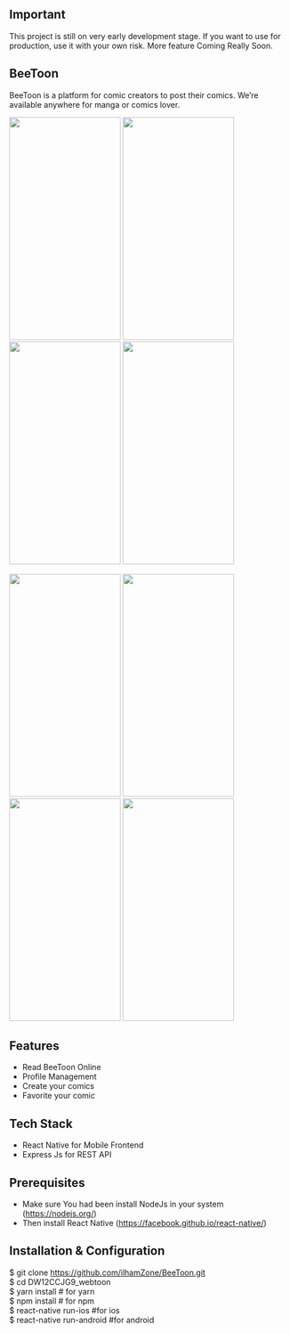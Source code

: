 ## Important
This project is still on very early development stage. If you want to use for production, use it with your own risk.
More feature Coming Really Soon.

## BeeToon
BeeToon is a platform for comic creators to post their comics. We’re available anywhere for manga or comics lover.

<p float="left">
  <Image src="https://user-images.githubusercontent.com/45902568/69320634-1d90f400-0c74-11ea-9a21-3d33913985bf.png" height="400"          width="200">
 <Image src="https://user-images.githubusercontent.com/45902568/69320635-1d90f400-0c74-11ea-84bc-69baabe98539.png" height="400"          width="200">
 <Image src="https://user-images.githubusercontent.com/45902568/69320636-1d90f400-0c74-11ea-80f4-2848283f7e7d.png" height="400"          width="200">
 <Image src="https://user-images.githubusercontent.com/45902568/69320638-1e298a80-0c74-11ea-9b1e-4cb6cde43969.png" height="400"          width="200">
 </p>
 <p float="left">
  <Image src="https://user-images.githubusercontent.com/45902568/69320639-1e298a80-0c74-11ea-9e9a-07ab5a03db8c.png" height="400"          width="200">
 <Image src="https://user-images.githubusercontent.com/45902568/69320640-1ec22100-0c74-11ea-9bba-e2ef5378c862.png" height="400"          width="200">
 <Image src="https://user-images.githubusercontent.com/45902568/69320641-1ec22100-0c74-11ea-8381-711ec8ccfe5f.png" height="400"          width="200">
 <Image src="https://user-images.githubusercontent.com/45902568/69320642-1ec22100-0c74-11ea-8e29-45eae2620cd8.png" height="400"          width="200">
 </p>

## Features
  * Read BeeToon Online
  * Profile Management
  * Create your comics
  * Favorite your comic

## Tech Stack
  * React Native for Mobile Frontend
  * Express Js for REST API

## Prerequisites
  * Make sure You had been install NodeJs in your system (https://nodejs.org/)
  * Then install React Native (https://facebook.github.io/react-native/)

## Installation & Configuration
  $ git clone https://github.com/ilhamZone/BeeToon.git <br/>
  $ cd DW12CCJG9_webtoon <br/>
  $ yarn install # for yarn <br/>
  $ npm install # for npm <br/>
  $ react-native run-ios #for ios <br/>
  $ react-native run-android #for android

